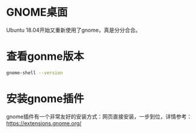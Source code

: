 # GNOME桌面

Ubuntu 18.04开始又重新使用了gnome，真是分分合合。

# 查看gonme版本

```bash
gnome-shell --version
```

# 安装gnome插件

gnome插件有一个非常友好的安装方式：网页直接安装，一步到位，详情参考：https://extensions.gnome.org/